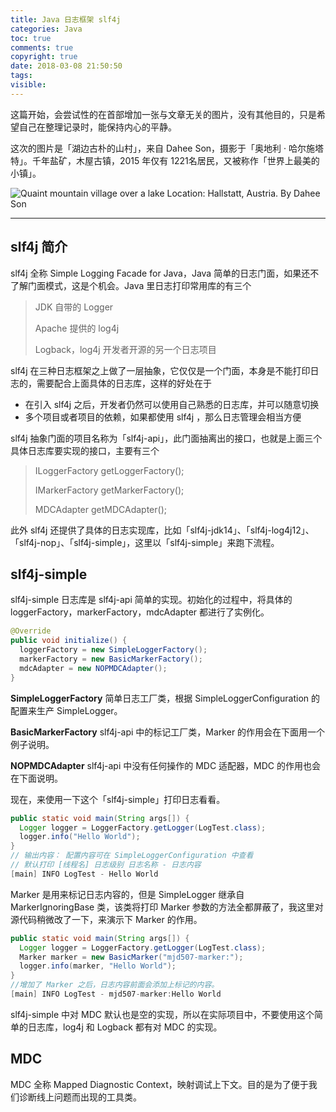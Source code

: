 ```yaml
---
title: Java 日志框架 slf4j
categories: Java
toc: true
comments: true
copyright: true
date: 2018-03-08 21:50:50
tags:
visible:
---
```


这篇开始，会尝试性的在首部增加一张与文章无关的图片，没有其他目的，只是希望自己在整理记录时，能保持内心的平静。

这次的图片是「湖边古朴的山村」，来自 Dahee Son，摄影于「奥地利 · 哈尔施塔特」。千年盐矿，木屋古镇，2015 年仅有 1221名居民，又被称作「世界上最美的小镇」。

<!--more-->

![Quaint mountain village over a lake <br/> Location: Hallstatt, Austria.  By Dahee Son](http://ohlah9bje.bkt.clouddn.com/dahee-son-204737-unsplash.jpg?imageView2/0/w/750)

------

## slf4j 简介

slf4j 全称 Simple Logging Facade for Java，Java 简单的日志门面，如果还不了解门面模式，这是个机会。Java 里日志打印常用库的有三个

> JDK 自带的 Logger
>
> Apache 提供的 log4j
>
> Logback，log4j 开发者开源的另一个日志项目

slf4j 在三种日志框架之上做了一层抽象，它仅仅是一个门面，本身是不能打印日志的，需要配合上面具体的日志库，这样的好处在于

- 在引入 slf4j 之后，开发者仍然可以使用自己熟悉的日志库，并可以随意切换
- 多个项目或者项目的依赖，如果都使用 slf4j ，那么日志管理会相当方便

slf4j 抽象门面的项目名称为「slf4j-api」，此门面抽离出的接口，也就是上面三个具体日志库要实现的接口，主要有三个

>ILoggerFactory getLoggerFactory();
>
>IMarkerFactory getMarkerFactory();
>
>MDCAdapter getMDCAdapter();

此外 slf4j 还提供了具体的日志实现库，比如「slf4j-jdk14」、「slf4j-log4j12」、「slf4j-nop」、「slf4j-simple」，这里以「slf4j-simple」来跑下流程。



## slf4j-simple

slf4j-simple 日志库是 slf4j-api 简单的实现。初始化的过程中，将具体的 loggerFactory，markerFactory，mdcAdapter 都进行了实例化。

```java
@Override
public void initialize() {
  loggerFactory = new SimpleLoggerFactory();
  markerFactory = new BasicMarkerFactory();
  mdcAdapter = new NOPMDCAdapter();
}
```

**SimpleLoggerFactory**  简单日志工厂类，根据 SimpleLoggerConfiguration 的配置来生产 SimpleLogger。

**BasicMarkerFactory**  slf4j-api 中的标记工厂类，Marker 的作用会在下面用一个例子说明。

**NOPMDCAdapter**  slf4j-api 中没有任何操作的 MDC 适配器，MDC 的作用也会在下面说明。

现在，来使用一下这个「slf4j-simple」打印日志看看。

```java
public static void main(String args[]) {
  Logger logger = LoggerFactory.getLogger(LogTest.class);
  logger.info("Hello World");
}
// 输出内容： 配置内容可在 SimpleLoggerConfiguration 中查看
// 默认打印 [线程名] 日志级别 日志名称 - 日志内容
[main] INFO LogTest - Hello World
```

Marker 是用来标记日志内容的，但是 SimpleLogger 继承自 MarkerIgnoringBase 类，该类将打印 Marker 参数的方法全都屏蔽了，我这里对源代码稍微改了一下，来演示下 Marker 的作用。

```java
public static void main(String args[]) {
  Logger logger = LoggerFactory.getLogger(LogTest.class);
  Marker marker = new BasicMarker("mjd507-marker:");
  logger.info(marker, "Hello World");
}
//增加了 Marker 之后，日志内容前面会添加上标记的内容。
[main] INFO LogTest - mjd507-marker:Hello World
```

slf4j-simple 中对 MDC 默认也是空的实现，所以在实际项目中，不要使用这个简单的日志库，log4j 和 Logback 都有对 MDC 的实现。

## MDC

MDC 全称 Mapped Diagnostic Context，映射调试上下文。目的是为了便于我们诊断线上问题而出现的工具类。